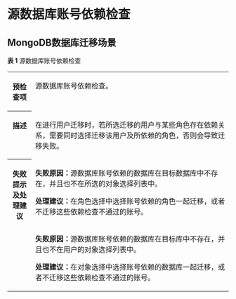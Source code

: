 # 源数据库账号依赖检查<a name="drs_15_0023"></a>

## MongoDB数据库迁移场景<a name="section185624434491"></a>

**表 1**  源数据库账号依赖检查

<a name="table256284344910"></a>
<table><tbody><tr id="row956324344914"><th class="firstcol" valign="top" width="11%" id="mcps1.2.3.1.1"><p id="p11563194354912"><a name="p11563194354912"></a><a name="p11563194354912"></a><strong id="b11563194310496"><a name="b11563194310496"></a><a name="b11563194310496"></a>预检查项</strong></p>
</th>
<td class="cellrowborder" valign="top" width="89%" headers="mcps1.2.3.1.1 "><p id="p10563943204918"><a name="p10563943204918"></a><a name="p10563943204918"></a>源数据库账号依赖检查。</p>
</td>
</tr>
<tr id="row5563134316493"><th class="firstcol" valign="top" width="11%" id="mcps1.2.3.2.1"><p id="p13563164364911"><a name="p13563164364911"></a><a name="p13563164364911"></a><strong id="b10563204394914"><a name="b10563204394914"></a><a name="b10563204394914"></a>描述</strong></p>
</th>
<td class="cellrowborder" valign="top" width="89%" headers="mcps1.2.3.2.1 "><p id="p4563743174914"><a name="p4563743174914"></a><a name="p4563743174914"></a>在进行用户迁移时，若所选迁移的用户与某些角色存在依赖关系，需要同时选择迁移该用户及所依赖的角色，否则会导致迁移失败。</p>
</td>
</tr>
<tr id="row756304384919"><th class="firstcol" rowspan="2" valign="top" width="11%" id="mcps1.2.3.3.1"><p id="p856394384913"><a name="p856394384913"></a><a name="p856394384913"></a><strong id="b9563104334910"><a name="b9563104334910"></a><a name="b9563104334910"></a>失败提示及<strong id="b956324318499"><a name="b956324318499"></a><a name="b956324318499"></a>处理建议</strong></strong></p>
</th>
<td class="cellrowborder" valign="top" width="89%" headers="mcps1.2.3.3.1 "><p id="p7607751103914"><a name="p7607751103914"></a><a name="p7607751103914"></a><strong id="b19607105153912"><a name="b19607105153912"></a><a name="b19607105153912"></a>失败原因：</strong>源数据库账号依赖的数据库在目标数据库中不存在，并且也不在所选的对象选择列表中。</p>
<p id="p162707168418"><a name="p162707168418"></a><a name="p162707168418"></a><strong id="b515571214415"><a name="b515571214415"></a><a name="b515571214415"></a>处理建议：</strong>在角色选择中选择账号依赖的角色一起迁移，或者不迁移这些依赖检查不通过的账号。</p>
</td>
</tr>
<tr id="row56791713365"><td class="cellrowborder" valign="top" headers="mcps1.2.3.3.1 "><p id="p13738122363614"><a name="p13738122363614"></a><a name="p13738122363614"></a><strong id="b27389232366"><a name="b27389232366"></a><a name="b27389232366"></a>失败原因：</strong>源数据库账号依赖的数据库在目标库中不存在，并且也不在用户的对象选择列表中。</p>
<p id="p473862311366"><a name="p473862311366"></a><a name="p473862311366"></a><strong id="b18738182311366"><a name="b18738182311366"></a><a name="b18738182311366"></a>处理建议：</strong>在对象选择中选择账号依赖的数据库一起迁移，或者不迁移这些依赖检查不通过的账号。</p>
</td>
</tr>
</tbody>
</table>

